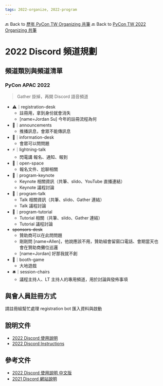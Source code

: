 ```yaml
---
tags: 2022-organize, 2022-program
---
```


🔙 Back to [歷年 PyCon TW Organizing 共筆](/ryPr7SFyP/%2FHM5mHCFKQCu7-W5ea8ITcw%3Fview)
🔙 Back to [PyCon TW 2022 Organizing 共筆](/rkk3KQ_VY)

# 2022 Discord 頻道規劃


## 頻道類別與頻道清單

### PyCon APAC 2022

> Gather 掛掉，再開 Discord 語音頻道

- ⚠｜registration-desk
    - 註冊用，拿到身份就會消失
    - [name=Jordan Su] 今年的註冊流程為何
- 📢｜announcements
    - 推播訊息，會眾不能傳訊息
- 💁｜information-desk
    - 會眾可以問問題
- ⚡｜lightning-talk
    - 閃電講 報名、通知、報到
- 🎤｜open-space
    - 報名文件、尬聊相關
- 📝｜program-keynote
    - Keynote 相關資訊（共筆、slido、YouTube 直播連結）
    - Keynote 議程討論
- 📝｜program-talk
    - Talk 相關資訊（共筆、slido、Gather 連結）
    - Talk 議程討論
- 📝｜program-tutorial
    - Tutorial 相關（共筆、slido、Gather 連結）
    - Tutorial 議程討論
- ~~sponsors-desk~~
    - 贊助商可以在此問問題
    - 剛剛問 [name=Allen]，他說應該不用，贊助組會留窗口電話、會期當天也會在贊助商攤位巡邏
    - [name=Jordan] 好那我就不創
- 💪｜booth-game
    - 大地遊戲
- 🛎｜session-chairs
    - 議程主持人、LT 主持人的專用頻道，用於討論與發佈事項

## 與會人員註冊方式

請註冊組幫忙處理 registration bot 匯入資料與啟動

## 說明文件
- [2022 Discord 使用說明](https://hackmd.io/@pycontw/r1IjDgrg5)
- [2022 Discord Instructions](https://hackmd.io/@pycontw/S1E8GVmZ5)

## 參考文件
- [2022 Discord 使用說明 中文版](https://hackmd.io/@pycontw/r1IjDgrg5)
- [2021 Discord 網站說明](https://tw.pycon.org/2021/zh-hant/ext/discord)
